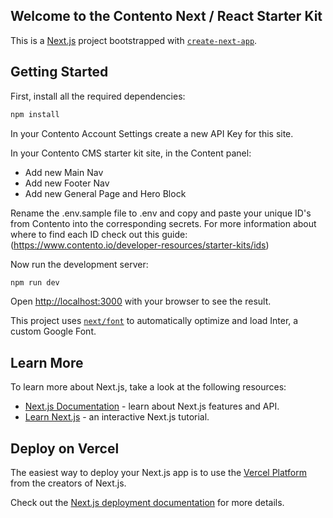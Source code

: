 ## Welcome to the Contento Next / React Starter Kit

This is a [Next.js](https://nextjs.org/) project bootstrapped with [`create-next-app`](https://github.com/vercel/next.js/tree/canary/packages/create-next-app).

## Getting Started

First, install all the required dependencies:

```bash
npm install
```

In your Contento Account Settings create a new API Key for this site.

In your Contento CMS starter kit site, in the Content panel:

- Add new Main Nav
- Add new Footer Nav
- Add new General Page and Hero Block

Rename the .env.sample file to .env and copy and paste your unique ID's from Contento into the corresponding secrets. For more information about where to find each ID check out this guide: (https://www.contento.io/developer-resources/starter-kits/ids)

Now run the development server:

```bash
npm run dev
```

Open [http://localhost:3000](http://localhost:3000) with your browser to see the result.

This project uses [`next/font`](https://nextjs.org/docs/basic-features/font-optimization) to automatically optimize and load Inter, a custom Google Font.

## Learn More

To learn more about Next.js, take a look at the following resources:

- [Next.js Documentation](https://nextjs.org/docs) - learn about Next.js features and API.
- [Learn Next.js](https://nextjs.org/learn) - an interactive Next.js tutorial.

## Deploy on Vercel

The easiest way to deploy your Next.js app is to use the [Vercel Platform](https://vercel.com/new?utm_medium=default-template&filter=next.js&utm_source=create-next-app&utm_campaign=create-next-app-readme) from the creators of Next.js.

Check out the [Next.js deployment documentation](https://nextjs.org/docs/deployment) for more details.
